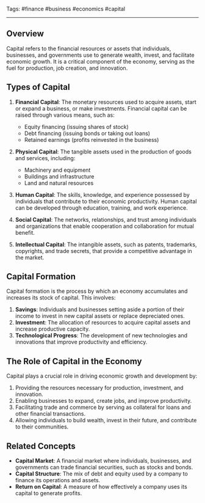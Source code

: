 Tags: #finance #business #economics #capital

---

## Overview

Capital refers to the financial resources or assets that individuals, businesses, and governments use to generate wealth, invest, and facilitate economic growth. It is a critical component of the economy, serving as the fuel for production, job creation, and innovation.

## Types of Capital

1.  **Financial Capital**: The monetary resources used to acquire assets, start or expand a business, or make investments. Financial capital can be raised through various means, such as:
    
    -   Equity financing (issuing shares of stock)
    -   Debt financing (issuing bonds or taking out loans)
    -   Retained earnings (profits reinvested in the business)
2.  **Physical Capital**: The tangible assets used in the production of goods and services, including:
    
    -   Machinery and equipment
    -   Buildings and infrastructure
    -   Land and natural resources
3.  **Human Capital**: The skills, knowledge, and experience possessed by individuals that contribute to their economic productivity. Human capital can be developed through education, training, and work experience.
    
4.  **Social Capital**: The networks, relationships, and trust among individuals and organizations that enable cooperation and collaboration for mutual benefit.
    
5.  **Intellectual Capital**: The intangible assets, such as patents, trademarks, copyrights, and trade secrets, that provide a competitive advantage in the market.
    

## Capital Formation

Capital formation is the process by which an economy accumulates and increases its stock of capital. This involves:

1.  **Savings**: Individuals and businesses setting aside a portion of their income to invest in new capital assets or replace depreciated ones.
2.  **Investment**: The allocation of resources to acquire capital assets and increase productive capacity.
3.  **Technological Progress**: The development of new technologies and innovations that improve productivity and efficiency.

## The Role of Capital in the Economy

Capital plays a crucial role in driving economic growth and development by:

1.  Providing the resources necessary for production, investment, and innovation.
2.  Enabling businesses to expand, create jobs, and improve productivity.
3.  Facilitating trade and commerce by serving as collateral for loans and other financial transactions.
4.  Allowing individuals to build wealth, invest in their future, and contribute to their communities.

## Related Concepts

-   **Capital Market**: A financial market where individuals, businesses, and governments can trade financial securities, such as stocks and bonds.
-   **Capital Structure**: The mix of debt and equity used by a company to finance its operations and assets.
-   **Return on Capital**: A measure of how effectively a company uses its capital to generate profits.